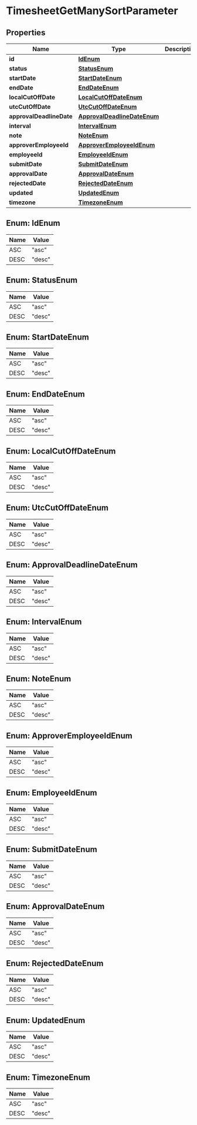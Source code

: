 

# TimesheetGetManySortParameter


## Properties

| Name | Type | Description | Notes |
|------------ | ------------- | ------------- | -------------|
|**id** | [**IdEnum**](#IdEnum) |  |  [optional] |
|**status** | [**StatusEnum**](#StatusEnum) |  |  [optional] |
|**startDate** | [**StartDateEnum**](#StartDateEnum) |  |  [optional] |
|**endDate** | [**EndDateEnum**](#EndDateEnum) |  |  [optional] |
|**localCutOffDate** | [**LocalCutOffDateEnum**](#LocalCutOffDateEnum) |  |  [optional] |
|**utcCutOffDate** | [**UtcCutOffDateEnum**](#UtcCutOffDateEnum) |  |  [optional] |
|**approvalDeadlineDate** | [**ApprovalDeadlineDateEnum**](#ApprovalDeadlineDateEnum) |  |  [optional] |
|**interval** | [**IntervalEnum**](#IntervalEnum) |  |  [optional] |
|**note** | [**NoteEnum**](#NoteEnum) |  |  [optional] |
|**approverEmployeeId** | [**ApproverEmployeeIdEnum**](#ApproverEmployeeIdEnum) |  |  [optional] |
|**employeeId** | [**EmployeeIdEnum**](#EmployeeIdEnum) |  |  [optional] |
|**submitDate** | [**SubmitDateEnum**](#SubmitDateEnum) |  |  [optional] |
|**approvalDate** | [**ApprovalDateEnum**](#ApprovalDateEnum) |  |  [optional] |
|**rejectedDate** | [**RejectedDateEnum**](#RejectedDateEnum) |  |  [optional] |
|**updated** | [**UpdatedEnum**](#UpdatedEnum) |  |  [optional] |
|**timezone** | [**TimezoneEnum**](#TimezoneEnum) |  |  [optional] |



## Enum: IdEnum

| Name | Value |
|---- | -----|
| ASC | &quot;asc&quot; |
| DESC | &quot;desc&quot; |



## Enum: StatusEnum

| Name | Value |
|---- | -----|
| ASC | &quot;asc&quot; |
| DESC | &quot;desc&quot; |



## Enum: StartDateEnum

| Name | Value |
|---- | -----|
| ASC | &quot;asc&quot; |
| DESC | &quot;desc&quot; |



## Enum: EndDateEnum

| Name | Value |
|---- | -----|
| ASC | &quot;asc&quot; |
| DESC | &quot;desc&quot; |



## Enum: LocalCutOffDateEnum

| Name | Value |
|---- | -----|
| ASC | &quot;asc&quot; |
| DESC | &quot;desc&quot; |



## Enum: UtcCutOffDateEnum

| Name | Value |
|---- | -----|
| ASC | &quot;asc&quot; |
| DESC | &quot;desc&quot; |



## Enum: ApprovalDeadlineDateEnum

| Name | Value |
|---- | -----|
| ASC | &quot;asc&quot; |
| DESC | &quot;desc&quot; |



## Enum: IntervalEnum

| Name | Value |
|---- | -----|
| ASC | &quot;asc&quot; |
| DESC | &quot;desc&quot; |



## Enum: NoteEnum

| Name | Value |
|---- | -----|
| ASC | &quot;asc&quot; |
| DESC | &quot;desc&quot; |



## Enum: ApproverEmployeeIdEnum

| Name | Value |
|---- | -----|
| ASC | &quot;asc&quot; |
| DESC | &quot;desc&quot; |



## Enum: EmployeeIdEnum

| Name | Value |
|---- | -----|
| ASC | &quot;asc&quot; |
| DESC | &quot;desc&quot; |



## Enum: SubmitDateEnum

| Name | Value |
|---- | -----|
| ASC | &quot;asc&quot; |
| DESC | &quot;desc&quot; |



## Enum: ApprovalDateEnum

| Name | Value |
|---- | -----|
| ASC | &quot;asc&quot; |
| DESC | &quot;desc&quot; |



## Enum: RejectedDateEnum

| Name | Value |
|---- | -----|
| ASC | &quot;asc&quot; |
| DESC | &quot;desc&quot; |



## Enum: UpdatedEnum

| Name | Value |
|---- | -----|
| ASC | &quot;asc&quot; |
| DESC | &quot;desc&quot; |



## Enum: TimezoneEnum

| Name | Value |
|---- | -----|
| ASC | &quot;asc&quot; |
| DESC | &quot;desc&quot; |



